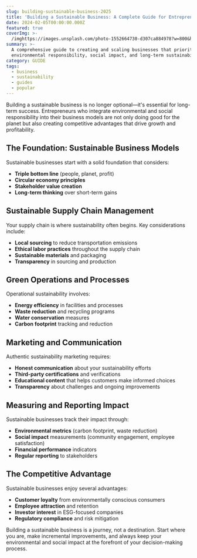 ```yaml
---
slug: building-sustainable-business-2025
title: 'Building a Sustainable Business: A Complete Guide for Entrepreneurs 2025'
date: 2024-02-05T00:00:00.000Z
featured: true
coverImg: >-
  /imghttps://images.unsplash.com/photo-1552664730-d307ca884978?w=800&h=400&fit=crop
summary: >-
  A comprehensive guide to creating and scaling businesses that prioritize
  environmental responsibility, social impact, and long-term sustainability.
category: GUIDE
tags:
  - business
  - sustainability
  - guides
  - popular
---
```


Building a sustainable business is no longer optional—it's essential for long-term success. Entrepreneurs who integrate environmental and social responsibility into their business models are not only doing good for the planet but also creating competitive advantages that drive growth and profitability.

## The Foundation: Sustainable Business Models

Sustainable businesses start with a solid foundation that considers:

* **Triple bottom line** (people, planet, profit)
* **Circular economy principles**
* **Stakeholder value creation**
* **Long-term thinking** over short-term gains

## Sustainable Supply Chain Management

Your supply chain is where sustainability often begins. Key considerations include:

* **Local sourcing** to reduce transportation emissions
* **Ethical labor practices** throughout the supply chain
* **Sustainable materials** and packaging
* **Transparency** in sourcing and production

## Green Operations and Processes

Operational sustainability involves:

* **Energy efficiency** in facilities and processes
* **Waste reduction** and recycling programs
* **Water conservation** measures
* **Carbon footprint** tracking and reduction

## Marketing and Communication

Authentic sustainability marketing requires:

* **Honest communication** about your sustainability efforts
* **Third-party certifications** and verifications
* **Educational content** that helps customers make informed choices
* **Transparency** about challenges and ongoing improvements

## Measuring and Reporting Impact

Sustainable businesses track their impact through:

* **Environmental metrics** (carbon footprint, waste reduction)
* **Social impact** measurements (community engagement, employee satisfaction)
* **Financial performance** indicators
* **Regular reporting** to stakeholders

## The Competitive Advantage

Sustainable businesses enjoy several advantages:

* **Customer loyalty** from environmentally conscious consumers
* **Employee attraction** and retention
* **Investor interest** in ESG-focused companies
* **Regulatory compliance** and risk mitigation

Building a sustainable business is a journey, not a destination. Start where you are, make incremental improvements, and always keep your environmental and social impact at the forefront of your decision-making process.
